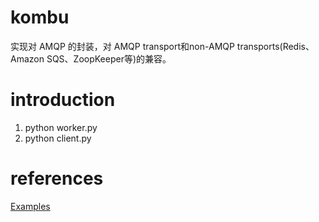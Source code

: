 # kombu
实现对 AMQP 的封装，对 AMQP transport和non-AMQP transports(Redis、Amazon SQS、ZoopKeeper等)的兼容。

# introduction
1. python worker.py
2. python client.py

# references
[Examples](https://docs.celeryproject.org/projects/kombu/en/stable/userguide/examples.html)